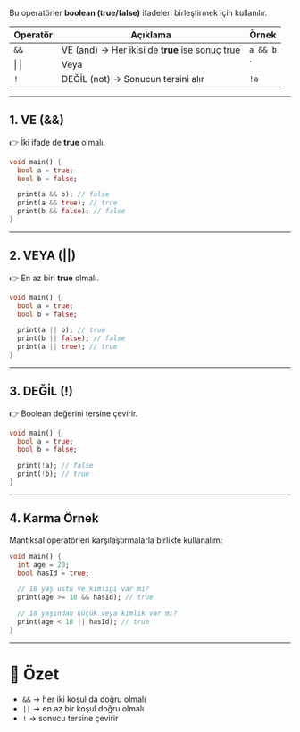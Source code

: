 
Bu operatörler **boolean (true/false)** ifadeleri birleştirmek için kullanılır.

| Operatör | Açıklama                                        | Örnek    |
| -------- | ----------------------------------------------- | -------- |
| `&&`     | VE (and) → Her ikisi de **true** ise sonuç true | `a && b` |
| \| \|    | Veya                                            | `        |
| `!`      | DEĞİL (not) → Sonucun tersini alır              | `!a`     |

---

## 1. VE (&&)

👉 İki ifade de **true** olmalı.

```dart
void main() {
  bool a = true;
  bool b = false;

  print(a && b); // false
  print(a && true); // true
  print(b && false); // false
}
```

---

## 2. VEYA (||)

👉 En az biri **true** olmalı.

```dart
void main() {
  bool a = true;
  bool b = false;

  print(a || b); // true
  print(b || false); // false
  print(a || true); // true
}
```

---

## 3. DEĞİL (!)

👉 Boolean değerini tersine çevirir.

```dart
void main() {
  bool a = true;
  bool b = false;

  print(!a); // false
  print(!b); // true
}
```

---

## 4. Karma Örnek

Mantıksal operatörleri karşılaştırmalarla birlikte kullanalım:

```dart
void main() {
  int age = 20;
  bool hasId = true;

  // 18 yaş üstü ve kimliği var mı?
  print(age >= 18 && hasId); // true

  // 18 yaşından küçük veya kimlik var mı?
  print(age < 18 || hasId); // true
}
```

---

# 🎯 Özet

- `&&` → her iki koşul da doğru olmalı
- `||` → en az bir koşul doğru olmalı
- `!` → sonucu tersine çevirir
